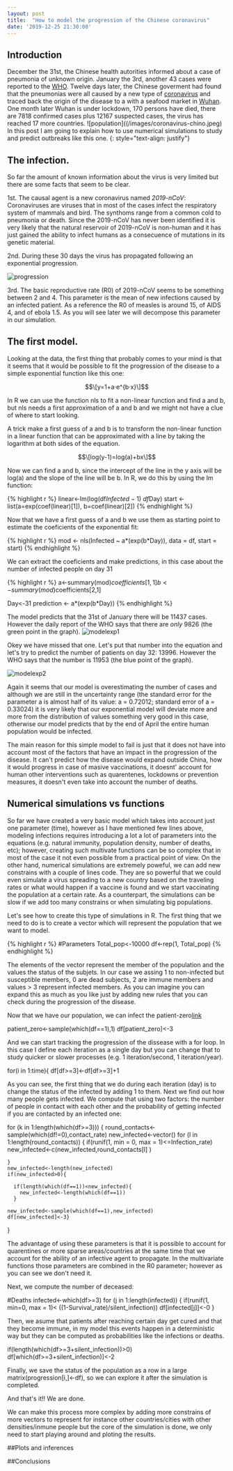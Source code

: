```yaml
---
layout: post
title:  "How to model the progression of the Chinese coronavirus"
date: '2019-12-25 21:30:00'
---
```


## Introduction
December the 31st, the Chinese health autorities informed about a case of pneumonia of unknown origin. January the 3rd, another 43 cases were reported to the [WHO](https://www.who.int/). Twelve days later, the Chinese goverment had found that the pneumonias were all caused by a new type of [coronavirus](https://www.cdc.gov/coronavirus/2019-ncov/about/index.html) and traced back the origin of the disease to a with a seafood market in [Wuhan](https://en.wikipedia.org/wiki/Wuhan).
One month later Wuhan is under lockdown, 170 persons have died, there are 7818 confirmed cases plus 12167 suspected cases, the virus has reached 17 more countries.
![population]((/images/coronavirus-chino.jpeg)
In this post I am going to explain how to use numerical simulations to study and predict outbreaks like this one.
{: style="text-align: justify"}
<!--more-->

## The infection.
So far the amount of known information about the virus is very limited but there are some facts that seem to be clear.

1st. The causal agent is a new coronavirus named *2019-nCoV*: Coronaviruses are viruses that in most of the cases infect the respiratory system of mammals and bird. The synthoms range from a common cold to pneumonia or death. Since the 2019-nCoV has never been identified it is very likely that the natural reservoir of 2019-nCoV is non-human and it has just gained the ability to infect humans as a consecuence of mutations in its genetic material.

2nd. During these 30 days the virus has propagated following an exponential progression.

![progression](/images/cov_progress.png)

3rd. The basic reproductive rate (R0) of 2019-nCoV seems to be something between 2 and 4. This parameter is the mean of new infections caused by an infected patient. As a reference the R0 of measles is around 15, of AIDS 4, and of ebola 1.5. As you will see later we will decompose this parameter in our simulation. 

## The first model. 

Looking at the data, the first thing that probably comes to your mind is that it seems that it would be possible to fit the progression of the disease to a simple exponential function like this one:

$$\[y=1+a·e^{b·x}\]$$

In R we can use the function nls to fit a non-linear function and find a and b, but nls needs a first approximation of a and b and we might not have a clue of where to start looking. 

A trick make a first guess of a and b is to transform the non-linear function in a linear function that can be approximated with a line by taking the logarithm at both sides of the equation.

$$\[log(y-1)=log(a)+bx\]$$

Now we can find a and b, since the intercept of the line in the y axis will be log(a) and the slope of the line will be b.
In R, we do this by using the lm function:

{% highlight r %}
linear<-lm(log(df$Infected-1)~df$Day)
start <- list(a=exp(coef(linear)[1]), b=coef(linear)[2])
{% endhighlight %}

Now that we have a first guess of a and b we use them as starting point to estimate the coeficients of the exponential fit:

{% highlight r %}
mod <- nls(Infected ~ a*(exp(b*Day)), data = df, start = start)
{% endhighlight %}

We can extract the coeficients and make predictions, in this case about the number of infected people on day 31

{% highlight r %}
a<-summary(mod)$coefficients[1,1]
b<-summary(mod)$coefficients[2,1]

Day<-31
prediction <- a*(exp(b*Day))
{% endhighlight %}

The model predicts that the 31st of January there will be 11437 cases. However the daily report of the WHO says that there are *only* 9826 (the green point in the graph). 
![modelexp1](/images/modelexp1.png)

Okey we have missed that one. Let's put that number into the equation and let's try to predict the number of patients on day 32: 13996. However the WHO says that the number is 11953 (the blue point of the graph). 

![modelexp2](/images/modelexp2.png)

Again it seems that our model is overestimating the number of cases and although we are still in the uncertainty range (the standard error for the parameter a is almost half of its value: a = 0.72012;  standard error of a = 0.33024) it is very likely that our exponential model will deviate more and more from the distribution of values something very good in this case, otherwise our model predicts that by the end of April the entire human population would be infected.

The main reason for this simple model to fail is just that it does not have into account most of the factors that have an impact in the progression of the disease. It can't predict how the disease would expand outside China, how it would progress in case of masive vaccinations, it doesnt' account for human other interventions such as quarentenes, lockdowns or prevention measures, it doesn't even take into account the number of deaths. 

## Numerical simulations vs functions

So far we have created a very basic model which takes into account just one parameter (time), however as I have mentioned few lines above, modeling infections requires introducing a lot a lot of parameters into the equations (e.g. natural immunity, population density, number of deaths, etc); however, creating such multivate functions can be so complex that in most of the case it not even possible from a practical point of view. 
On the other hand, numerical simulations are extremely poweful, we can add new constrains with a couple of lines code. They are so powerful that we could even simulate a virus spreading to a new country based on the traveling rates or what would happen if a vaccine is found and we start vaccinating the population at a certain rate. As a counterpart, the simulations can be slow if we add too many constrains or when simulating big populations. 

Let's see how to create this type of simulations in R. The first thing that we need to do is to create a vector which will represent the population that we want to model. 

{% highlight r %}
#Parameters
Total_pop<-10000
df<-rep(1, Total_pop)
{% endhighlight %}

The elements of the vector represent the member of the population and the values the status of the subjets. In our case we assing 1 to non-infected but susceptible members, 0 are dead subjects, 2 are immune members and values > 3 represent infected members. As you can imagine you can expand this as much as you like just by adding new rules that you can check during the progression of the disease. 

Now that we have our population, we can infect the patient-zero[link]()

patient_zero<-sample(which(df==1),1)
df[patient_zero]<-3

And we can start tracking the progression of the dissease with a for loop. In this case I define each iteration as a single day but you can change that to study quicker or slower processes (e.g. 1 iteration/second, 1 iteration/year). 

for(i in 1:time){
  df[df>=3]<-df[df>=3]+1
  
As you can see, the first thing that we do during each iteration (day) is to change the status of the infected by adding 1 to them.
Next we find out how many people gets infected. We compute that using two factors: the number of people in contact with each other and the probability of getting infected if you are contacted by an infected one:

for (k in 1:length(which(df>=3))) {
    round_contacts<-sample(which(df!=0),contact_rate)
    new_infected<-vector()
    for (l in 1:length(round_contacts)) {
      if(runif(1, min = 0, max = 1)<=Infection_rate) new_infected<-c(new_infected,round_contacts[l] )
      
    }
    new_infected<-length(new_infected)
    if(new_infected>0){
      
      if(length(which(df==1))<new_infected){
        new_infected<-length(which(df==1))
      }
    
    new_infected<-sample(which(df==1),new_infected)
    df[new_infected]<-3}
  }
  
The advantage of using these parameters is that it is possible to account for quarentines or more sparse areas/countries at the same time that we account for the ability of an infective agent to propagate. In the multivariate functions those parameters are combined in the R0 parameter[](); however as you can see we don't need it. 

Next, we compute the number of deceased:

  #Deaths
  infected<-which(df>=3)
  for (j in 1:length(infected)) {
    if(runif(1, min=0, max = 1)< ((1-Survival_rate)/silent_infection)) df[infected[j]]<-0
  }  
  
Then, we asume that patients after reaching certain day get cured and that they become immune, in my model this events happen in a deterministic way but they can be computed as probabilities like the infections or deaths.

if(length(which(df>=3+silent_infection))>0) df[which(df>=3+silent_infection)]<-2
  
Finally, we save the status of the population as a row in a large matrix(progression[i,]<-df), so we can explore it after the simulation is completed. 

And that's it!! We are done.

We can make this process more complex by adding more constrains of more vectors to represent for instance other countries/cities with other densities/inmune people but the core of the simulation is done, we only need to start playing around and ploting the results.

##Plots and inferences

##Conclusions
